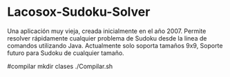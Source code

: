 # Lacosox-Sudoku-Solver
Una aplicación muy vieja, creada inicialmente en el año 2007. Permite resolver rápidamente cualquier problema de Sudoku desde la linea de comandos utilizando Java.
Actualmente solo soporta tamaños 9x9, Soporte futuro para Sudoku de cualquier tamaño.

#compilar
mkdir clases
./Compilar.sh
